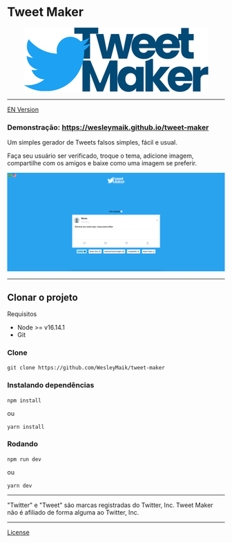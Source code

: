 # Tweet Maker

<div align="center">

![Tweet Maker Logo](./public/images/logo.png)

</div>

---

[EN Version](./README-EN.md)
### Demonstração: https://wesleymaik.github.io/tweet-maker

Um simples gerador de Tweets falsos simples, fácil e usual.

Faça seu usuário ser verificado, troque o tema, adicione imagem, compartilhe com os amigos e baixe como uma imagem se preferir.

![Demo image](./assets/default.png)

---

## Clonar o projeto

Requisitos 
- Node >= v16.14.1
- Git

### Clone
```
git clone https://github.com/WesleyMaik/tweet-maker
```

### Instalando dependências
```
npm install
```
ou
```
yarn install
```

### Rodando
```
npm run dev
```
ou
```
yarn dev
```

---

"Twitter" e "Tweet" são marcas registradas do Twitter, Inc. Tweet Maker não é afiliado de forma alguma ao Twitter, Inc.

---

[License](./LICENSE)
